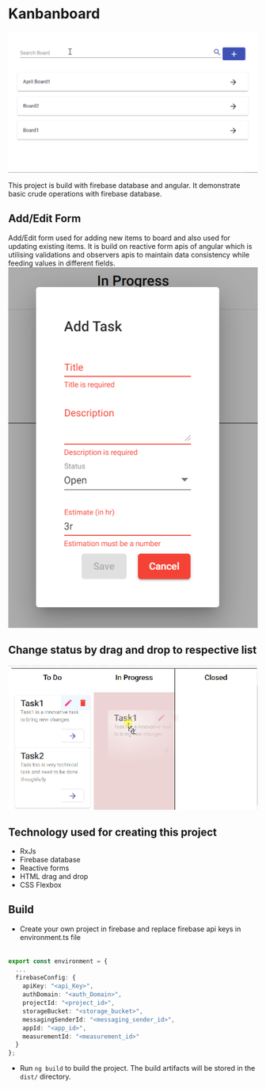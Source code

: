 # Kanbanboard
![](doc-res/kanban-board.gif)

This project is build with firebase database and angular. It demonstrate basic crude operations with firebase database.

## Add/Edit Form
Add/Edit form used for adding new items to board and also used for updating existing items. It is build on reactive form apis of angular which is utilising validations and observers apis to maintain data consistency while feeding values in different fields.
![](doc-res/reactive-form.png)

## Change status by drag and drop to respective list
![](doc-res/drag-drop.png)

## Technology used for creating this project
* RxJs
* Firebase database
* Reactive forms
* HTML drag and drop
* CSS Flexbox

## Build
* Create your own project in firebase and replace firebase api keys in environment.ts file
```typescript

export const environment = {
  ...
  firebaseConfig: {
    apiKey: "<api_Key>",
    authDomain: "<auth_Domain>",
    projectId: "<project_id>",
    storageBucket: "<storage_bucket>",
    messagingSenderId: "<messaging_sender_id>",
    appId: "<app_id>",
    measurementId: "<measurement_id>"
  }  
};
```
* Run `ng build` to build the project. The build artifacts will be stored in the `dist/` directory.